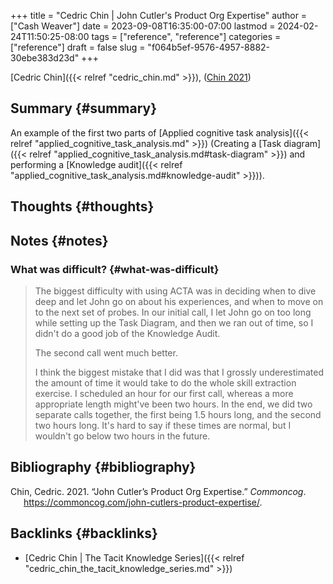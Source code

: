 +++
title = "Cedric Chin | John Cutler's Product Org Expertise"
author = ["Cash Weaver"]
date = 2023-09-08T16:35:00-07:00
lastmod = 2024-02-24T11:50:25-08:00
tags = ["reference", "reference"]
categories = ["reference"]
draft = false
slug = "f064b5ef-9576-4957-8882-30ebe383d23d"
+++

[Cedric Chin]({{< relref "cedric_chin.md" >}}), (<a href="#citeproc_bib_item_1">Chin 2021</a>)


## Summary {#summary}

An example of the first two parts of [Applied cognitive task analysis]({{< relref "applied_cognitive_task_analysis.md" >}}) (Creating a [Task diagram]({{< relref "applied_cognitive_task_analysis.md#task-diagram" >}}) and performing a [Knowledge audit]({{< relref "applied_cognitive_task_analysis.md#knowledge-audit" >}})).


## Thoughts {#thoughts}


## Notes {#notes}


### What was difficult? {#what-was-difficult}

> The biggest difficulty with using ACTA was in deciding when to dive deep and let John go on about his experiences, and when to move on to the next set of probes. In our initial call, I let John go on too long while setting up the Task Diagram, and then we ran out of time, so I didn't do a good job of the Knowledge Audit.
>
> The second call went much better.
>
> I think the biggest mistake that I did was that I grossly underestimated the amount of time it would take to do the whole skill extraction exercise. I scheduled an hour for our first call, whereas a more appropriate length might've been two hours. In the end, we did two separate calls together, the first being 1.5 hours long, and the second two hours long. It's hard to say if these times are normal, but I wouldn't go below two hours in the future.


## Bibliography {#bibliography}

<style>.csl-entry{text-indent: -1.5em; margin-left: 1.5em;}</style><div class="csl-bib-body">
  <div class="csl-entry"><a id="citeproc_bib_item_1"></a>Chin, Cedric. 2021. “John Cutler’s Product Org Expertise.” <i>Commoncog</i>. <a href="https://commoncog.com/john-cutlers-product-expertise/">https://commoncog.com/john-cutlers-product-expertise/</a>.</div>
</div>


## Backlinks {#backlinks}

-   [Cedric Chin | The Tacit Knowledge Series]({{< relref "cedric_chin_the_tacit_knowledge_series.md" >}})
